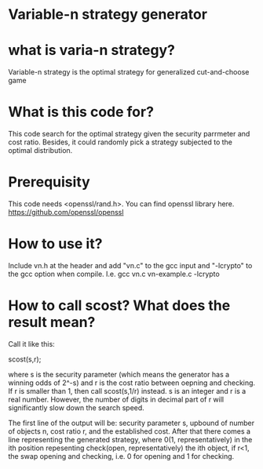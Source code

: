 # Variable-n strategy generator
# what is varia-n strategy?
Variable-n strategy is the optimal strategy for generalized cut-and-choose game

# What is this code for?
This code search for the optimal strategy given the security parrmeter and cost ratio. Besides, it could randomly pick a strategy subjected to the optimal distribution.

# Prerequisity
This code needs <openssl/rand.h>. You can find openssl library here. https://github.com/openssl/openssl

# How to use it?
Include vn.h at the header and add "vn.c" to the gcc input and "-lcrypto" to the gcc option when compile.
I.e.
gcc vn.c vn-example.c -lcrypto

# How to call scost? What does the result mean?
Call it like this:

scost(s,r);

where s is the security parameter (which means the generator has a winning odds of 2^-s) and r is the cost ratio between oepning and checking. If r is smaller than 1, then call scost(s,1/r) instead.
s is an integer and r is a real number. However, the number of digits in decimal part of r will significantly slow down the search speed. 

The first line of the output will be: security parameter s, upbound of number of objects n, cost ratio r, and the established cost. 
After that there comes a line representing the generated strategy, where 0(1, representatively) in the ith position repesenting check(open, representatively) the ith object, if r<1, the swap opening and checking, i.e. 0 for opening and 1 for checking.

